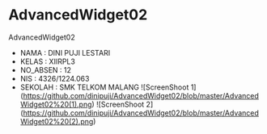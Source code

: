 # AdvancedWidget02

AdvancedWidget02
* NAMA      : DINI PUJI LESTARI
* KELAS     : XIIRPL3 
* NO_ABSEN  : 12
* NIS       : 4326/1224.063
* SEKOLAH   : SMK TELKOM MALANG 
![ScreenShoot 1] (https://github.com/dinipuji/AdvancedWidget02/blob/master/AdvancedWidget02%20(1).png) 
![ScreenShoot 2] (https://github.com/dinipuji/AdvancedWidget02/blob/master/AdvancedWidget02%20(2).png)
